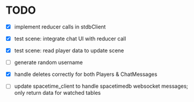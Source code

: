 # TODO

- [x] implement reducer calls in stdbClient
- [x] test scene: integrate chat UI with reducer call
- [x] test scene: read player data to update scene
- [ ] generate random username
- [x] handle deletes correctly for both Players & ChatMessages
- [ ] update spacetime_client to handle spacetimedb websocket messages; only return data for watched tables



